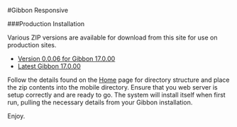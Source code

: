 #Gibbon Responsive 

###Production Installation

Various ZIP versions are available for download from this site for use on production sites. 

- [Version 0.0.06 for Gibbon 17.0.00](/Download/Gibbon-Mobile.0.0.06.zip/)
- [Latest Gibbon 17.0.00](/Download/Gibbon-Mobile.0.0.06.zip/)

Follow the details found on the [Home](/Start/Installation/) page for directory structure and place the zip contents into the mobile directory.  Ensure that you web server is setup correctly and are ready to go.  The system will install itself when first run, pulling the necessary details from your Gibbon installation.

Enjoy. 